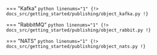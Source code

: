 === "Kafka"
    ```python linenums="1"
    {!> docs_src/getting_started/publishing/object_kafka.py !}
    ```

=== "RabbitMQ"
    ```python linenums="1"
    {!> docs_src/getting_started/publishing/object_rabbit.py !}
    ```

=== "NATS"
    ```python linenums="1"
    {!> docs_src/getting_started/publishing/object_nats.py !}
    ```
